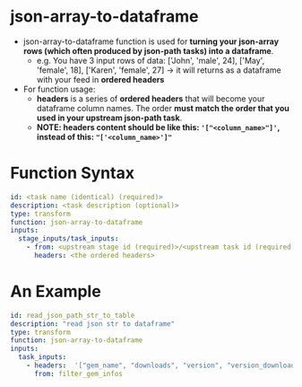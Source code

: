# json-array-to-dataframe 
- json-array-to-dataframe function is used for **turning your json-array rows (which often produced by json-path tasks) into a dataframe**.
  - e.g. You have 3 input rows of data: ['John', 'male', 24], ['May', 'female', 18], ['Karen', 'female', 27] -> it will returns as a dataframe with your feed in **ordered headers** 
- For function usage:
  - **headers** is a series of **ordered headers** that will become your dataframe column names. The order **must match the order that you used in your upstream json-path task**.
  - **NOTE: headers content should be like this: `'["<column_name>"]'`, instead of this: `"['<column_name>']"`** 

# Function Syntax
```yml
id: <task name (identical) (required)>
description: <task description (optional)>
type: transform 
function: json-array-to-dataframe 
inputs:
  stage_inputs/task_inputs:
    - from: <upstream stage id (required)>/<upstream task id (required)> 
      headers: <the ordered headers> 
```

# An Example
```yml
id: read_json_path_str_to_table
description: "read json str to dataframe"
type: transform
function: json-array-to-dataframe
inputs:
  task_inputs:
    - headers:  '["gem_name", "downloads", "version", "version_downloads", "platform", "authors", "info", "licenses", "metadata", "sha", "project_uri", "gem_uri", "homepage_uri", "wiki_uri", "documentation_uri", "mailing_list_uri", "source_code_uri", "bug_tracker_uri", "changelog_uri"]'
      from: filter_gem_infos
``` 

